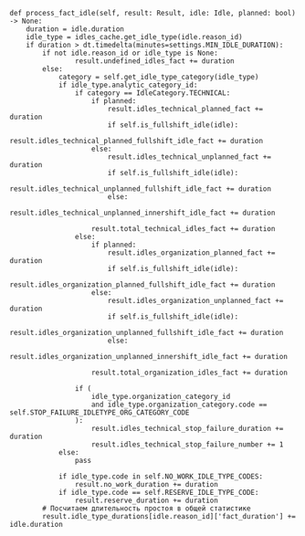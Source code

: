     def process_fact_idle(self, result: Result, idle: Idle, planned: bool) -> None:
        duration = idle.duration
        idle_type = idles_cache.get_idle_type(idle.reason_id)
        if duration > dt.timedelta(minutes=settings.MIN_IDLE_DURATION):
            if not idle.reason_id or idle_type is None:
                    result.undefined_idles_fact += duration
            else:
                category = self.get_idle_type_category(idle_type)
                if idle_type.analytic_category_id:
                    if category == IdleCategory.TECHNICAL:
                        if planned:
                            result.idles_technical_planned_fact += duration
                            if self.is_fullshift_idle(idle):
                                result.idles_technical_planned_fullshift_idle_fact += duration
                        else:
                            result.idles_technical_unplanned_fact += duration
                            if self.is_fullshift_idle(idle):
                                result.idles_technical_unplanned_fullshift_idle_fact += duration
                            else:
                                result.idles_technical_unplanned_innershift_idle_fact += duration
        
                        result.total_technical_idles_fact += duration
                    else:
                        if planned:
                            result.idles_organization_planned_fact += duration
                            if self.is_fullshift_idle(idle):
                                result.idles_organization_planned_fullshift_idle_fact += duration
                        else:
                            result.idles_organization_unplanned_fact += duration
                            if self.is_fullshift_idle(idle):
                                result.idles_organization_unplanned_fullshift_idle_fact += duration
                            else:
                                result.idles_organization_unplanned_innershift_idle_fact += duration
        
                        result.total_organization_idles_fact += duration

                    if (
                        idle_type.organization_category_id 
                        and idle_type.organization_category.code == self.STOP_FAILURE_IDLETYPE_ORG_CATEGORY_CODE
                    ):
                        result.idles_technical_stop_failure_duration += duration
                        result.idles_technical_stop_failure_number += 1
                else:
                    pass

                if idle_type.code in self.NO_WORK_IDLE_TYPE_CODES:
                    result.no_work_duration += duration
                if idle_type.code == self.RESERVE_IDLE_TYPE_CODE:
                    result.reserve_duration += duration
            # Посчитаем длительность простоя в общей статистике
            result.idle_type_durations[idle.reason_id]['fact_duration'] += idle.duration

